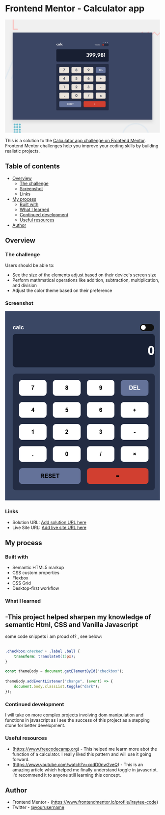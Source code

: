 # Frontend Mentor - Calculator app

![Design preview for the Calculator app coding challenge](./design/desktop-preview.jpg)

This is a solution to the [Calculator app challenge on Frontend Mentor](https://www.frontendmentor.io/challenges/calculator-app-9lteq5N29). Frontend Mentor challenges help you improve your coding skills by building realistic projects.


## Table of contents

- [Overview](#overview)
  - [The challenge](#the-challenge)
  - [Screenshot](#screenshot)
  - [Links](#links)
- [My process](#my-process)
  - [Built with](#built-with)
  - [What I learned](#what-i-learned)
  - [Continued development](#continued-development)
  - [Useful resources](#useful-resources)
- [Author](#author)


## Overview

### The challenge

Users should be able to:

- See the size of the elements adjust based on their device's screen size
- Perform mathmatical operations like addition, subtraction, multiplication, and division
- Adjust the color theme based on their preference

### Screenshot

![](./screenshot/screenshot.png)

### Links

- Solution URL: [Add solution URL here](https://your-solution-url.com)
- Live Site URL: [Add live site URL here](https://your-live-site-url.com)


## My process

### Built with

- Semantic HTML5 markup
- CSS custom properties
- Flexbox
- CSS Grid
- Desktop-first workflow


### What I learned
-This project helped sharpen my knowledge of semantic Html, CSS and Vanilla Javascript
-

some code snippets i am proud of? , see below:

```css

.checkbox:checked + .label .ball {
	transform: translateX(15px);
}

```
```js
const themeBody = document.getElementById("checkbox");

themeBody.addEventListener("change", (event) => {
    document.body.classList.toggle("dark");
});

```

### Continued development

I will take on more complex projects involving dom manipulation and functions in javascript as i see the success of this project as a stepping stone for better development.


### Useful resources

- (https://www.freecodecamp.org) - This helped me learm more abot the function of a calculator. I really liked this pattern and will use it going forward.
- (https://www.youtube.com/watch?v=xodD0nw2veQ) - This is an amazing article which helped me finally understand toggle in javascript. I'd recommend it to anyone still learning this concept.


## Author

- Frontend Mentor - (https://www.frontendmentor.io/profile/iraytee-code)
- Twitter - [@yourusername](https://www.twitter.com/EA_techofficial)


